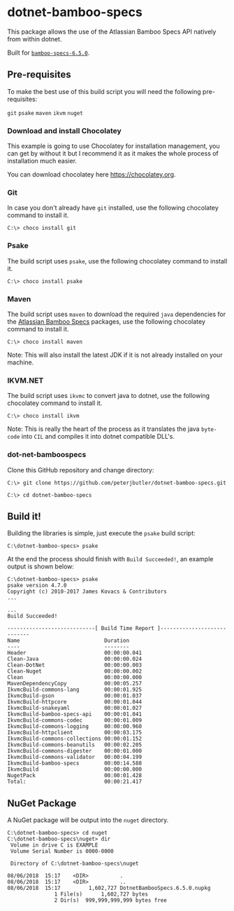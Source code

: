 # dotnet-bamboo-specs

This package allows the use of the Atlassian Bamboo Specs API natively from within dotnet.

Built for [`bamboo-specs-6.5.0`](https://docs.atlassian.com/bamboo-specs-docs/6.5.0/).

## Pre-requisites

To make the best use of this build script you will need the following pre-requisites:

`git`
`psake`
`maven`
`ikvm`
`nuget`

### Download and install Chocolatey

This example is going to use Chocolatey for installation management, you can get by without it but I recommend it as it makes the whole process of installation much easier.

You can download chocolatey here https://chocolatey.org.

### Git

In case you don't already have `git` installed, use the following chocolatey command to install it.

```
C:\> choco install git
```

### Psake

The build script uses `psake`, use the following chocolatey command to install it.

```
C:\> choco install psake
```

### Maven

The build script uses `maven` to download the required `java` dependencies for the [Atlassian Bamboo Specs](https://docs.atlassian.com/bamboo-specs-docs/6.5.0/) packages, use the following chocolatey command to install it.

```
C:\> choco install maven
```

Note: This will also install the latest JDK if it is not already installed on your machine.

### IKVM.NET

The build script uses `ikvmc` to convert java to dotnet, use the following chocolatey command to install it.

```
C:\> choco install ikvm
```

Note: This is really the heart of the process as it translates the java `byte-code` into `CIL` and compiles it into dotnet compatible DLL's.

### dot-net-bamboospecs

Clone this GitHub repository and change directory:

```
C:\> git clone https://github.com/peterjbutler/dotnet-bamboo-specs.git

C:\> cd dotnet-bamboo-specs
```

## Build it!

Building the libraries is simple, just execute the `psake` build script:

```
C:\dotnet-bamboo-specs> psake
```

At the end the process should finish with `Build Succeeded!`, an example output is shown below:

```
C:\dotnet-bamboo-specs> psake
psake version 4.7.0
Copyright (c) 2010-2017 James Kovacs & Contributors
...

...
Build Succeeded!

----------------------------[ Build Time Report ]----------------------------
Name                           Duration
----                           --------
Header                         00:00:00.041
Clean-Java                     00:00:00.024
Clean-DotNet                   00:00:00.003
Clean-Nuget                    00:00:00.002
Clean                          00:00:00.000
MavenDependencyCopy            00:00:05.257
IkvmcBuild-commons-lang        00:00:01.925
IkvmcBuild-gson                00:00:01.037
IkvmcBuild-httpcore            00:00:01.044
IkvmcBuild-snakeyaml           00:00:01.027
IkvmcBuild-bamboo-specs-api    00:00:01.041
IkvmcBuild-commons-codec       00:00:01.009
IkvmcBuild-commons-logging     00:00:00.960
IkvmcBuild-httpclient          00:00:03.175
IkvmcBuild-commons-collections 00:00:01.152
IkvmcBuild-commons-beanutils   00:00:02.205
IkvmcBuild-commons-digester    00:00:01.000
IkvmcBuild-commons-validator   00:00:04.199
IkvmcBuild-bamboo-specs        00:00:14.588
IkvmcBuild                     00:00:00.000
NugetPack                      00:00:01.428
Total:                         00:00:21.417
```

## NuGet Package

A NuGet package will be output into the `nuget` directory.

```
C:\dotnet-bamboo-specs> cd nuget
C:\dotnet-bamboo-specs\nuget> dir
 Volume in drive C is EXAMPLE
 Volume Serial Number is 0000-0000

 Directory of C:\dotnet-bamboo-specs\nuget

08/06/2018  15:17    <DIR>          .
08/06/2018  15:17    <DIR>          ..
08/06/2018  15:17         1,602,727 DotnetBambooSpecs.6.5.0.nupkg
               1 File(s)      1,602,727 bytes
               2 Dir(s)  999,999,999,999 bytes free
```